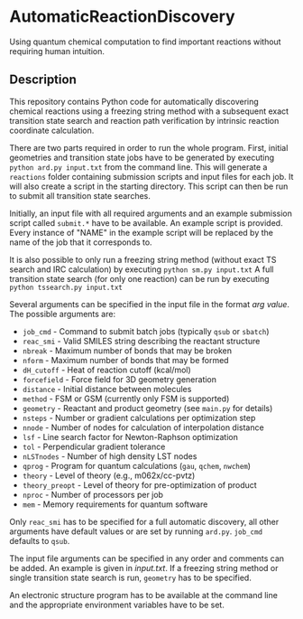 # AutomaticReactionDiscovery
Using quantum chemical computation to find important reactions without
requiring human intuition.

## Description
This repository contains Python code for automatically discovering chemical
reactions using a freezing string method with a subsequent exact transition
state search and reaction path verification by intrinsic reaction coordinate
calculation.

There are two parts required in order to run the whole program. First, initial
geometries and transition state jobs have to be generated by executing
`python ard.py input.txt` from the command line. This will generate a `reactions`
folder containing submission scripts and input files for each job. It will also
create a script in the starting directory. This script can then be run to
submit all transition state searches.

Initially, an input file with all required arguments and an example submission
script called `submit.*` have to be available. An example script is provided.
Every instance of "NAME" in the example script will be replaced by the name of
the job that it corresponds to.

It is also possible to only run a freezing string method (without exact TS
search and IRC calculation) by executing
`python sm.py input.txt`
A full transition state search (for only one reaction) can be run by executing
`python tssearch.py input.txt`

Several arguments can be specified in the input file in the format _arg value_.
The possible arguments are:

* `job_cmd`        - Command to submit batch jobs (typically `qsub` or `sbatch`)
* `reac_smi`       - Valid SMILES string describing the reactant structure
* `nbreak`         - Maximum number of bonds that may be broken
* `nform`          - Maximum number of bonds that may be formed
* `dH_cutoff`      - Heat of reaction cutoff (kcal/mol)
* `forcefield`     - Force field for 3D geometry generation
* `distance`       - Initial distance between molecules
* `method`         - FSM or GSM (currently only FSM is supported)
* `geometry`       - Reactant and product geometry (see `main.py` for details)
* `nsteps`         - Number or gradient calculations per optimization step
* `nnode`          - Number of nodes for calculation of interpolation distance
* `lsf`            - Line search factor for Newton-Raphson optimization
* `tol`            - Perpendicular gradient tolerance
* `nLSTnodes`      - Number of high density LST nodes
* `qprog`          - Program for quantum calculations (`gau`, `qchem`, `nwchem`)
* `theory`         - Level of theory (e.g., m062x/cc-pvtz)
* `theory_preopt`  - Level of theory for pre-optimization of product
* `nproc`          - Number of processors per job
* `mem`            - Memory requirements for quantum software

Only `reac_smi` has to be specified for a full automatic discovery, all other
arguments have default values or are set by running `ard.py`. `job_cmd` defaults
to `qsub`.

The input file arguments can be specified in any order and comments can be
added. An example is given in _input.txt_. If a freezing string method or
single transition state search is run, `geometry` has to be specified.

An electronic structure program has to be available at the command line and the
appropriate environment variables have to be set.

